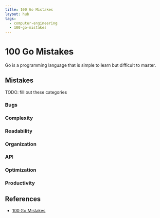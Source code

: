```yaml
---
title: 100 Go Mistakes
layout: hub
tags:
  - computer-engineering
  - 100-go-mistakes
---
```


# 100 Go Mistakes

Go is a programming language that is simple to learn but difficult to master.

## Mistakes

TODO: fill out these categories

### Bugs

### Complexity

### Readability

### Organization

### API

### Optimization

### Productivity

## References

- [100 Go Mistakes](/reference/100-Go-Mistakes-and-How-to-Avoid-Them)
